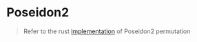 # Poseidon2

> Refer to the rust [implementation](https://github.com/HorizenLabs/poseidon2/tree/main/plain_implementations/src/poseidon2) of Poseidon2 permutation 

